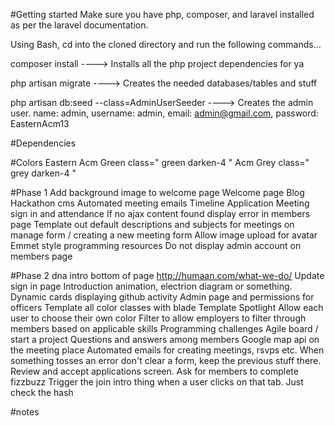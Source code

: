#Getting started
Make sure you have php, composer, and laravel installed as per the laravel documentation.  

Using Bash, cd into the cloned directory and run the following commands...

composer install       ---->   Installs all the php project dependencies for ya

php artisan migrate    ---->  Creates the needed databases/tables and stuff

php artisan db:seed --class=AdminUserSeeder    ---->  Creates the admin user.  name: admin, username: admin, email: admin@gmail.com, password: EasternAcm13

#Dependencies

#Colors
Eastern Acm Green class=" green darken-4 "
Acm Grey class=" grey darken-4 "

#Phase 1
Add background image to welcome page
Welcome page
Blog
Hackathon cms 
Automated meeting emails
Timeline
Application
Meeting sign in and attendance
If no ajax content found display error in members page
Template out default descriptions and subjects for meetings on manage form / creating a new meeting form
Allow image upload for avatar
Emmet style programming resources
Do not display admin account on members page

#Phase 2
dna intro bottom of page http://humaan.com/what-we-do/
Update sign in page
Introduction animation, electrion diagram or something.
Dynamic cards displaying github activity
Admin page and permissions for officers
Template all color classes with blade
Template Spotlight
Allow each user to choose their own color
Filter to allow employers to filter through members based on applicable skills
Programming challenges
Agile board / start a project
Questions and answers among members
Google map api on the meeting place
Automated emails for creating meetings, rsvps etc.
When something tosses an error don't clear a form, keep the previous stuff there.  
Review and accept applications screen.  Ask for members to complete fizzbuzz
Trigger the join  intro thing when a user clicks on that tab.  Just check the hash


#notes 